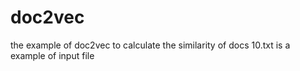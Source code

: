 # doc2vec
the example of doc2vec to calculate the similarity of docs
10.txt is a example of input file
